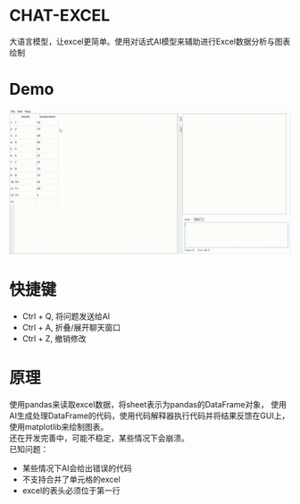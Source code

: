 # CHAT-EXCEL
大语言模型，让excel更简单。使用对话式AI模型来辅助进行Excel数据分析与图表绘制

# Demo
![demo1](assets/demo1.gif)

# 快捷键
+ Ctrl + Q, 将问题发送给AI
+ Ctrl + A, 折叠/展开聊天窗口
+ Ctrl + Z, 撤销修改

# 原理
使用pandas来读取excel数据，将sheet表示为pandas的DataFrame对象，
使用AI生成处理DataFrame的代码，使用代码解释器执行代码并将结果反馈在GUI上，使用matplotlib来绘制图表。    
还在开发完善中，可能不稳定，某些情况下会崩溃。    
已知问题：
+ 某些情况下AI会给出错误的代码
+ 不支持合并了单元格的excel
+ excel的表头必须位于第一行